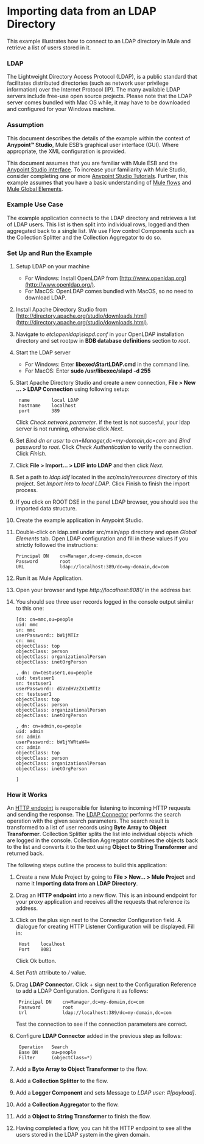 # Importing data from an LDAP Directory

This example illustrates how to connect to an LDAP directory in Mule and retrieve a list of users stored in it. 

### LDAP

The Lightweight Directory Access Protocol (LDAP), is a public standard that facilitates distributed directories (such as network user privilege information) over the Internet Protocol (IP). The many available LDAP servers include free-use open source projects. Please note that the LDAP server comes bundled with Mac OS while, it may have to be downloaded and configured for your Windows machine.

### Assumption

This document describes the details of the example within the context of **Anypoint™ Studio**, Mule ESB’s graphical user interface (GUI). Where appropriate, the XML configuration is provided.

This document assumes that you are familiar with Mule ESB and the [Anypoint Studio interface](http://www.mulesoft.org/documentation/display/current/Anypoint+Studio+Essentials). To increase your familiarity with Mule Studio, consider completing one or more [Anypoint Studio Tutorials](http://www.mulesoft.org/documentation/display/current/Basic+Studio+Tutorial). Further, this example assumes that you have a basic understanding of [Mule flows](http://www.mulesoft.org/documentation/display/current/Mule+Application+Architecture) and [Mule Global Elements](http://www.mulesoft.org/documentation/display/current/Global+Elements).

### Example Use Case

The example application connects to the LDAP directory and retrieves a list of LDAP users. This list is then split into individual rows, logged and then aggregated back to a single list. We use Flow control Components such as the Collection Splitter and the Collection Aggregator to do so.

### Set Up and Run the Example 

1. Setup LDAP on your machine
   * For Windows: Install OpenLDAP from [http://www.openldap.org](http://www.openldap.org/).
   * For MacOS: OpenLDAP comes bundled with MacOS, so no need to download LDAP.
   
2. Install Apache Directory Studio from [http://directory.apache.org/studio/downloads.html](http://directory.apache.org/studio/downloads.html).
 
3. Navigate to *etc\openldap\slapd.conf* in your OpenLDAP installation directory and set rootpw in **BDB database definitions** section to *root*.
   
4. Start the LDAP server
   * For Windows: Enter **libexec\StartLDAP.cmd** in the command line.
   * For MacOS: Enter **sudo /usr/libexec/slapd -d 255**
    
5. Start Apache Directory Studio and create a new connection, **File > New ... > LDAP Connection** using following setup:

		name		local LDAP
		hostname	localhost
		port		389

	Click *Check network parameter*. if the test is not succesful, your ldap server is not running, otherwise click *Next*.
	
6. Set *Bind dn or user* to *cn=Manager,dc=my-domain,dc=com* and *Bind password* to *root*. Click *Check Authentication* to verify the connection. Click *Finish*.

7. Click **File > Import... > LDIF into LDAP** and then click *Next*. 

8. Set a path to *ldap.ldif* located in the *scr/main/resources* directory of this project. Set *Import into* to *local LDAP*. Click Finish to finish the import process. 

9. If you click on ROOT DSE in the panel LDAP browser, you should see the imported data structure.

10. Create the example application in Anypoint Studio.
11. Double-click on ldap.xml under src/main/app directory and open *Global Elements* tab. Open LDAP configuration and fill in these values if you strictly followed the instructions:

		Principal DN	cn=Manager,dc=my-domain,dc=com
		Password		root
		URL 			ldap://localhost:389/dc=my-domain,dc=com

12. Run it as Mule Application.

11. Open your browser and type *http://localhost:8081/* in the address bar.

12. You should see three user records logged in the console output similar to this one:

		[dn: cn=mmc,ou=people
		uid: mmc
		sn: mmc
		userPassword:: bW1jMTIz
		cn: mmc
		objectClass: top
		objectClass: person
		objectClass: organizationalPerson
		objectClass: inetOrgPerson
		
		, dn: cn=testuser1,ou=people
		uid: testuser1
		sn: testuser1
		userPassword:: dGVzdHVzZXIxMTIz
		cn: testuser1
		objectClass: top
		objectClass: person
		objectClass: organizationalPerson
		objectClass: inetOrgPerson
		
		, dn: cn=admin,ou=people
		uid: admin
		sn: admin
		userPassword:: bW1jYWRtaW4=
		cn: admin
		objectClass: top
		objectClass: person
		objectClass: organizationalPerson
		objectClass: inetOrgPerson
		
		]

### How it Works 

An [HTTP endpoint](http://www.mulesoft.org/documentation/display/current/HTTP+Connector) is responsible for listening to incoming HTTP requests and sending the response. The [LDAP Connector](http://www.mulesoft.org/connectors/ldap-connector) performs the search operation with the given search parameters. The search result is transformed to a list of user records using **Byte Array to Object Transformer**. Collection Splitter splits the list into individual objects which are logged in the console. Collection Aggregator combines the objects back to the list and converts it to the text using **Object to String Transformer** and returned back.

The following steps outline the process to build this application:

1. Create a new Mule Project by going to **File > New... > Mule Project** and name it **Importing data from an LDAP Directory**.
2. Drag an **HTTP endpoint** into a new flow. This is an inbound endpoint for your proxy application and receives all the requests that reference its address. 
3. Click on the plus sign next to the Connector Configuration field. A dialogue for creating HTTP Listener Configuration will be displayed. Fill in:

		Host 	localhost
		Port 	8081 
   Click Ok button.	
2. Set *Path* attribute to */* value.		
3. Drag **LDAP Connector**. Click + sign next to the Configuration Reference to add a LDAP Configuration. Configure it as follows:

		Principal DN	cn=Manager,dc=my-domain,dc=com
		Password		root
		Url 			ldap://localhost:389/dc=my-domain,dc=com
		 
	Test the connection to see if the connection parameters are correct.
	
4. Configure **LDAP Connector** added in the previous step as follows:

		Operation 	Search
		Base DN 	ou=people
		Filter 		(objectClass=*)
		 
5. Add a **Byte Array to Object Transformer** to the flow.
6. Add a **Collection Splitter** to the flow.
7. Add a **Logger Component** and sets Message to *LDAP user: #[payload]*.
8. Add a **Collection Aggregator** to the flow.
9. Add a **Object to String Transformer** to finish the flow.
10. Having completed a flow, you can hit the HTTP endpoint to see all the users stored in the LDAP system in the given domain.
